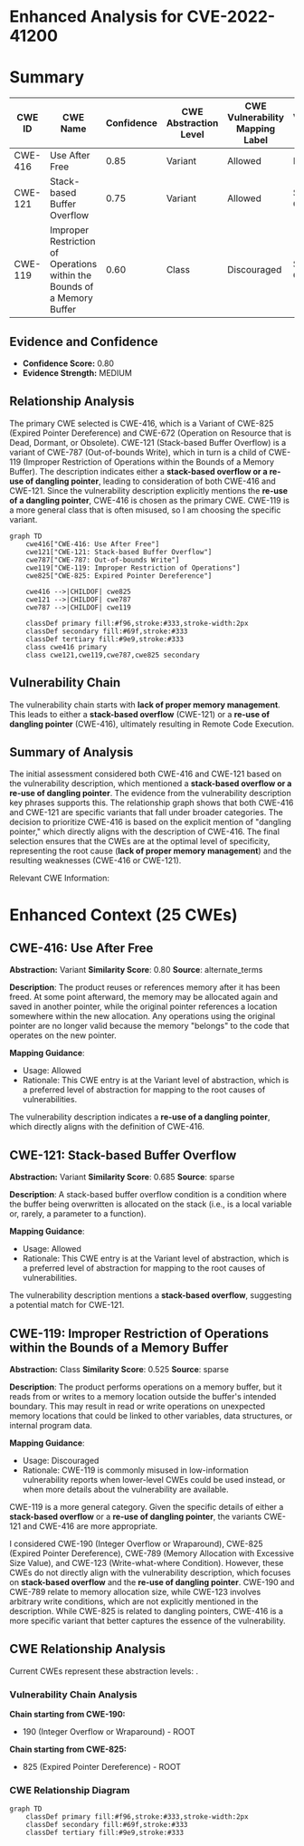 # Enhanced Analysis for CVE-2022-41200

# Summary
| CWE ID | CWE Name | Confidence | CWE Abstraction Level | CWE Vulnerability Mapping Label | CWE-Vulnerability Mapping Notes |
|---|---|---|---|---|---|
| CWE-416 | Use After Free | 0.85 | Variant | Allowed | Primary CWE |
| CWE-121 | Stack-based Buffer Overflow | 0.75 | Variant | Allowed | Secondary Candidate |
| CWE-119 | Improper Restriction of Operations within the Bounds of a Memory Buffer | 0.60 | Class | Discouraged | Secondary Candidate |

## Evidence and Confidence

*   **Confidence Score:** 0.80
*   **Evidence Strength:** MEDIUM

## Relationship Analysis
The primary CWE selected is CWE-416, which is a Variant of CWE-825 (Expired Pointer Dereference) and CWE-672 (Operation on Resource that is Dead, Dormant, or Obsolete). CWE-121 (Stack-based Buffer Overflow) is a variant of CWE-787 (Out-of-bounds Write), which in turn is a child of CWE-119 (Improper Restriction of Operations within the Bounds of a Memory Buffer). The description indicates either a **stack-based overflow or a re-use of dangling pointer**, leading to consideration of both CWE-416 and CWE-121. Since the vulnerability description explicitly mentions the **re-use of a dangling pointer**, CWE-416 is chosen as the primary CWE. CWE-119 is a more general class that is often misused, so I am choosing the specific variant.

```mermaid
graph TD
    cwe416["CWE-416: Use After Free"]
    cwe121["CWE-121: Stack-based Buffer Overflow"]
    cwe787["CWE-787: Out-of-bounds Write"]
    cwe119["CWE-119: Improper Restriction of Operations"]
    cwe825["CWE-825: Expired Pointer Dereference"]
    
    cwe416 -->|CHILDOF| cwe825
    cwe121 -->|CHILDOF| cwe787
    cwe787 -->|CHILDOF| cwe119
    
    classDef primary fill:#f96,stroke:#333,stroke-width:2px
    classDef secondary fill:#69f,stroke:#333
    classDef tertiary fill:#9e9,stroke:#333
    class cwe416 primary
    class cwe121,cwe119,cwe787,cwe825 secondary
```

## Vulnerability Chain
The vulnerability chain starts with **lack of proper memory management**. This leads to either a **stack-based overflow** (CWE-121) or a **re-use of dangling pointer** (CWE-416), ultimately resulting in Remote Code Execution.

## Summary of Analysis
The initial assessment considered both CWE-416 and CWE-121 based on the vulnerability description, which mentioned a **stack-based overflow or a re-use of dangling pointer**. The evidence from the vulnerability description key phrases supports this. The relationship graph shows that both CWE-416 and CWE-121 are specific variants that fall under broader categories. The decision to prioritize CWE-416 is based on the explicit mention of "dangling pointer," which directly aligns with the description of CWE-416. The final selection ensures that the CWEs are at the optimal level of specificity, representing the root cause (**lack of proper memory management**) and the resulting weaknesses (CWE-416 or CWE-121).

Relevant CWE Information:

# Enhanced Context (25 CWEs)

## CWE-416: Use After Free
**Abstraction:** Variant
**Similarity Score**: 0.80
**Source**: alternate_terms

**Description**:
The product reuses or references memory after it has been freed. At some point afterward, the memory may be allocated again and saved in another pointer, while the original pointer references a location somewhere within the new allocation. Any operations using the original pointer are no longer valid because the memory "belongs" to the code that operates on the new pointer.

**Mapping Guidance**:
- Usage: Allowed
- Rationale: This CWE entry is at the Variant level of abstraction, which is a preferred level of abstraction for mapping to the root causes of vulnerabilities.

The vulnerability description indicates a **re-use of a dangling pointer**, which directly aligns with the definition of CWE-416.

## CWE-121: Stack-based Buffer Overflow
**Abstraction:** Variant
**Similarity Score**: 0.685
**Source**: sparse

**Description**:
A stack-based buffer overflow condition is a condition where the buffer being overwritten is allocated on the stack (i.e., is a local variable or, rarely, a parameter to a function).

**Mapping Guidance**:
- Usage: Allowed
- Rationale: This CWE entry is at the Variant level of abstraction, which is a preferred level of abstraction for mapping to the root causes of vulnerabilities.

The vulnerability description mentions a **stack-based overflow**, suggesting a potential match for CWE-121.

## CWE-119: Improper Restriction of Operations within the Bounds of a Memory Buffer
**Abstraction:** Class
**Similarity Score**: 0.525
**Source**: sparse

**Description**:
The product performs operations on a memory buffer, but it reads from or writes to a memory location outside the buffer's intended boundary. This may result in read or write operations on unexpected memory locations that could be linked to other variables, data structures, or internal program data.

**Mapping Guidance**:
- Usage: Discouraged
- Rationale: CWE-119 is commonly misused in low-information vulnerability reports when lower-level CWEs could be used instead, or when more details about the vulnerability are available.

CWE-119 is a more general category. Given the specific details of either a **stack-based overflow** or a **re-use of dangling pointer**, the variants CWE-121 and CWE-416 are more appropriate.

I considered CWE-190 (Integer Overflow or Wraparound), CWE-825 (Expired Pointer Dereference), CWE-789 (Memory Allocation with Excessive Size Value), and CWE-123 (Write-what-where Condition). However, these CWEs do not directly align with the vulnerability description, which focuses on **stack-based overflow** and the **re-use of dangling pointer**. CWE-190 and CWE-789 relate to memory allocation size, while CWE-123 involves arbitrary write conditions, which are not explicitly mentioned in the description. While CWE-825 is related to dangling pointers, CWE-416 is a more specific variant that better captures the essence of the vulnerability.


## CWE Relationship Analysis

Current CWEs represent these abstraction levels: .


### Vulnerability Chain Analysis

**Chain starting from CWE-190:**
- 190 (Integer Overflow or Wraparound) - ROOT


**Chain starting from CWE-825:**
- 825 (Expired Pointer Dereference) - ROOT



### CWE Relationship Diagram

```mermaid
graph TD
    classDef primary fill:#f96,stroke:#333,stroke-width:2px
    classDef secondary fill:#69f,stroke:#333
    classDef tertiary fill:#9e9,stroke:#333
```